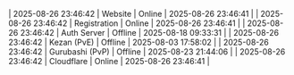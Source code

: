 | 2025-08-26 23:46:42 | Website | Online | 2025-08-26 23:46:41 |
| 2025-08-26 23:46:42 | Registration | Online | 2025-08-26 23:46:41 |
| 2025-08-26 23:46:42 | Auth Server | Offline | 2025-08-18 09:33:31 |
| 2025-08-26 23:46:42 | Kezan (PvE) | Offline | 2025-08-03 17:58:02 |
| 2025-08-26 23:46:42 | Gurubashi (PvP) | Offline | 2025-08-23 21:44:06 |
| 2025-08-26 23:46:42 | Cloudflare | Online | 2025-08-26 23:46:41 |

